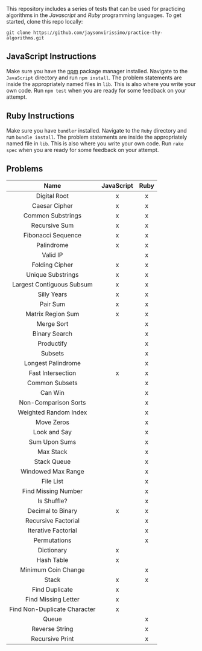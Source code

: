 This repository includes a series of tests that can be used for practicing algorithms in the _Javascript_ and _Ruby_ programming languages.
To get started, clone this repo locally:
```
git clone https://github.com/jaysonvirissimo/practice-thy-algorithms.git
```

## JavaScript Instructions
Make sure you have the [npm](https://www.npmjs.com/) package manager installed.
Navigate to the `JavaScript` directory and run `npm install`.
The problem statements are inside the appropriately named files in `lib`.
This is also where you write your own code.
Run `npm test` when you are ready for some feedback on your attempt.

## Ruby Instructions
Make sure you have `bundler` installed.
Navigate to the `Ruby` directory and run `bundle install`.
The problem statements are inside the appropriately named file in `lib`.
This is also where you write your own code.
Run `rake spec` when you are ready for some feedback on your attempt.

## Problems
| Name                         | JavaScript | Ruby |
|:----------------------------:|:----------:| :---:|
| Digital Root                 | x          | x    |
| Caesar Cipher                | x          | x    |
| Common Substrings            | x          | x    |
| Recursive Sum                | x          | x    |
| Fibonacci Sequence           | x          | x    |
| Palindrome                   | x          | x    |
| Valid IP                     |            | x    |
| Folding Cipher               | x          | x    |
| Unique Substrings            | x          | x    |
| Largest Contiguous Subsum    | x          | x    |
| Silly Years                  | x          | x    |
| Pair Sum                     | x          | x    |
| Matrix Region Sum            | x          | x    |
| Merge Sort                   |            | x    |
| Binary Search                |            | x    |
| Productify                   |            | x    |
| Subsets                      |            | x    |
| Longest Palindrome           |            | x    |
| Fast Intersection            | x          | x    |
| Common Subsets               |            | x    |
| Can Win                      |            | x    |
| Non-Comparison Sorts         |            | x    |
| Weighted Random Index        |            | x    |
| Move Zeros                   |            | x    |
| Look and Say                 |            | x    |
| Sum Upon Sums                |            | x    |
| Max Stack                    |            | x    |
| Stack Queue                  |            | x    |
| Windowed Max Range           |            | x    |
| File List                    |            | x    |
| Find Missing Number          |            | x    |
| Is Shuffle?                  |            | x    |
| Decimal to Binary            | x          | x    |
| Recursive Factorial          |            | x    |
| Iterative Factorial          |            | x    |
| Permutations                 |            | x    |
| Dictionary                   | x          |      |
| Hash Table                   | x          |      |
| Minimum Coin Change          |            | x    |
| Stack                        | x          | x    |
| Find Duplicate               | x          |      |
| Find Missing Letter          | x          |      |
| Find Non-Duplicate Character | x          |      |
| Queue                        |            | x    |
| Reverse String               |            | x    |
| Recursive Print              |            | x    |
